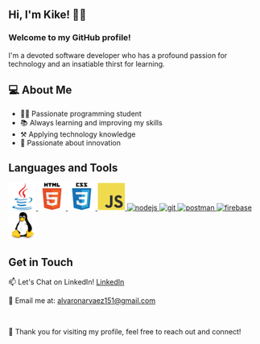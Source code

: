   <h2>Hi, I'm Kike! 👨‍💻</h2>
  <h3>Welcome to my GitHub profile!</h3>
  <p>I'm a devoted software developer who has a profound passion for technology and an insatiable thirst for learning. </p>

  <h2>💻 About Me</h2>
  <ul>
    <li>👨‍💻 Passionate programming student</li>
    <li>📚 Always learning and improving my skills</li>
    <li>⚒️ Applying technology knowledge</li>
    <li>🚀 Passionate about innovation</li>
  </ul>

  <h2>Languages and Tools</h2>
 <p align="left">
    <a href="https://www.java.com" target="_blank" rel="noreferrer">
      <img src="https://raw.githubusercontent.com/devicons/devicon/master/icons/java/java-original.svg" alt="java" width="55" height="55"/>
    </a>
    <a href="https://www.w3.org/html/" target="_blank" rel="noreferrer">
      <img src="https://raw.githubusercontent.com/devicons/devicon/master/icons/html5/html5-original-wordmark.svg" alt="html5" width="55" height="55"/>
    </a>
    <a href="https://www.w3schools.com/css/" target="_blank" rel="noreferrer">
      <img src="https://raw.githubusercontent.com/devicons/devicon/master/icons/css3/css3-original-wordmark.svg" alt="css3" width="55" height="55"/>
    </a>
    <a href="https://developer.mozilla.org/en-US/docs/Web/JavaScript" target="_blank" rel="noreferrer">
      <img src="https://raw.githubusercontent.com/devicons/devicon/master/icons/javascript/javascript-original.svg" alt="javascript" width="55" height="55"/>
    </a>
    <a href="https://nodejs.org" target="_blank" rel="noreferrer">
      <img src="https://cdn.worldvectorlogo.com/logos/nodejs-icon.svg" alt="nodejs" width="55" height="55"/>
    </a>
    <a href="https://git-scm.com/" target="_blank" rel="noreferrer">
      <img src="https://www.vectorlogo.zone/logos/git-scm/git-scm-icon.svg" alt="git" width="55" height="55"/>
    </a>
    <a href="https://postman.com" target="_blank" rel="noreferrer">
      <img src="https://www.vectorlogo.zone/logos/getpostman/getpostman-icon.svg" alt="postman" width="55" height="55"/>
    </a>
    <a href="https://firebase.google.com/" target="_blank" rel="noreferrer">
      <img src="https://www.vectorlogo.zone/logos/firebase/firebase-icon.svg" alt="firebase" width="55" height="55"/>
    </a>
    <a href="https://www.linux.org/" target="_blank" rel="noreferrer">
      <img src="https://raw.githubusercontent.com/devicons/devicon/master/icons/linux/linux-original.svg" alt="linux" width="55" height="55"/>
    </a>
  </p>
  
  <h2>Get in Touch</h2>
  <p></p>
  <p>📫 Let's Chat on LinkedIn! <a href="https://www.linkedin.com/in/%C3%A1lvaro-narv%C3%A1ez-escorcia-372039141/">LinkedIn</a></p>
  <p>📨 Email me at: <a href="mailto:alvaronarvaez151@gmail.com">alvaronarvaez151@gmail.com</a></p>
  <br>
  <p>💬 Thank you for visiting my profile, feel free to reach out and connect!</p>
